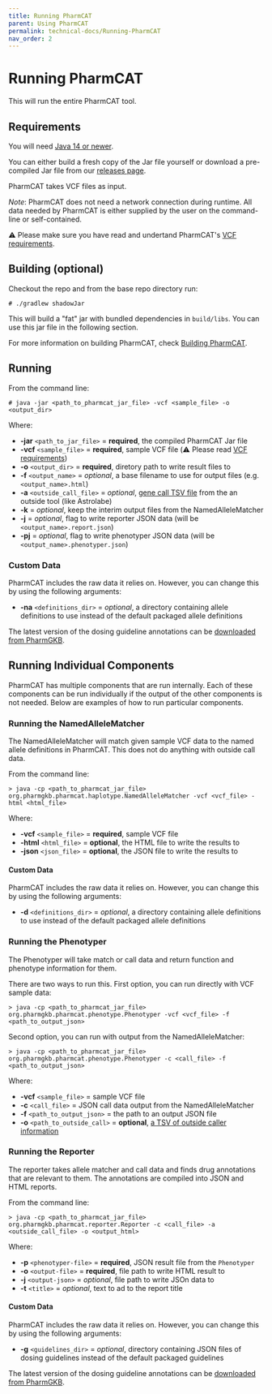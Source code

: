 ```yaml
---
title: Running PharmCAT
parent: Using PharmCAT
permalink: technical-docs/Running-PharmCAT
nav_order: 2
---
```

# Running PharmCAT

This will run the entire PharmCAT tool.

## Requirements

You will need [Java 14 or newer](https://adoptium.net/index.html?variant=openjdk17&jvmVariant=hotspot).

You can either build a fresh copy of the Jar file yourself or download a pre-compiled Jar file from our [releases page](https://github.com/PharmGKB/PharmCAT/releases/).

PharmCAT takes VCF files as input.

_Note_: PharmCAT does not need a network connection during runtime. All data needed by PharmCAT is either supplied by 
the user on the command-line or self-contained.

:warning: Please make sure you have read and undertand PharmCAT's [VCF requirements](VCF-Requirements).

## Building (optional)

Checkout the repo and from the base repo directory run:

```commandline
# ./gradlew shadowJar
```

This will build a "fat" jar with bundled dependencies in `build/libs`. You can use this jar file in the following section.

For more information on building PharmCAT, check [Building PharmCAT](Building-PharmCAT).


## Running

From the command line:

```commandline
# java -jar <path_to_pharmcat_jar_file> -vcf <sample_file> -o <output_dir>
```

Where:

* __-jar__ `<path_to_jar_file>` = __required__, the compiled PharmCAT Jar file
* __-vcf__ `<sample_file>` = __required__, sample VCF file (:warning: Please read [VCF requirements](VCF-Requirements))
* __-o__ `<output_dir>` = __required__, diretory path to write result files to
* __-f__ `<output_name>` = _optional_, a base filename to use for output files (e.g. `<output_name>.html`)
* __-a__ `<outside_call_file>` = _optional_, [gene call TSV file](Outside-Call-Format) from the an outside tool (like Astrolabe)
* __-k__ = _optional_, keep the interim output files from the NamedAlleleMatcher
* __-j__ = _optional_, flag to write reporter JSON data (will be `<output_name>.report.json`)
* __-pj__ = _optional_, flag to write phenotyper JSON data (will be `<output_name>.phenotyper.json`)


### Custom Data

PharmCAT includes the raw data it relies on.  However, you can change this by using the following arguments:

* __-na__ `<definitions_dir>` = _optional_, a directory containing allele definitions to use instead of the default packaged allele definitions

The latest version of the dosing guideline annotations can be [downloaded from PharmGKB](https://www.pharmgkb.org/downloads).


## Running Individual Components

PharmCAT has multiple components that are run internally. Each of these components can be run individually if the 
output of the other components is not needed. Below are examples of how to run particular components.

### Running the NamedAlleleMatcher

The NamedAlleleMatcher will match given sample VCF data to the named allele definitions in PharmCAT. This does not do 
anything with outside call data.

From the command line:

```commandline
> java -cp <path_to_pharmcat_jar_file> org.pharmgkb.pharmcat.haplotype.NamedAlleleMatcher -vcf <vcf_file> -html <html_file>
```

Where:

* __-vcf__ `<sample_file>` = __required__, sample VCF file
* __-html__ `<html_file>` = __optional__, the HTML file to write the results to
* __-json__ `<json_file>` = __optional__, the JSON file to write the results to


#### Custom Data

PharmCAT includes the raw data it relies on.  However, you can change this by using the following arguments:

* __-d__ `<definitions_dir>` = _optional_, a directory containing allele definitions to use instead of the default packaged allele definitions


### Running the Phenotyper

The Phenotyper will take match or call data and return function and phenotype information for them.

There are two ways to run this. First option, you can run directly with VCF sample data:

```commandline
> java -cp <path_to_pharmcat_jar_file> org.pharmgkb.pharmcat.phenotype.Phenotyper -vcf <vcf_file> -f <path_to_output_json>
```

Second option, you can run with output from the NamedAlleleMatcher:

```commandline
> java -cp <path_to_pharmcat_jar_file> org.pharmgkb.pharmcat.phenotype.Phenotyper -c <call_file> -f <path_to_output_json>
```

Where:

* __-vcf__ `<sample_file>` = sample VCF file
* __-c__ `<call_file>` = JSON call data output from the NamedAlleleMatcher
* __-f__ `<path_to_output_json>` = the path to an output JSON file
* __-o__ `<path_to_outside_call>` = __optional__, [a TSV of outside caller information](Outside-Call-Format)


### Running the Reporter

The reporter takes allele matcher and call data and finds drug annotations that are relevant to them. The annotations
are compiled into JSON and HTML reports.

From the command line:

```commandline
> java -cp <path_to_pharmcat_jar_file> org.pharmgkb.pharmcat.reporter.Reporter -c <call_file> -a <outside_call_file> -o <output_html>
```

Where:

* __-p__ `<phenotyper-file>` = __required__, JSON result file from the `Phenotyper`
* __-o__ `<output-file>` = __required__, file path to write HTML result to
* __-j__ `<output-json>` = _optional_, file path to write JSOn data to
* __-t__ `<title>` = _optional_, text to ad to the report title


#### Custom Data

PharmCAT includes the raw data it relies on.  However, you can change this by using the following arguments:

* __-g__ `<guidelines_dir>` = _optional_, directory containing JSON files of dosing guidelines instead of the default packaged guidelines

The latest version of the dosing guideline annotations can be [downloaded from PharmGKB](https://www.pharmgkb.org/downloads).
